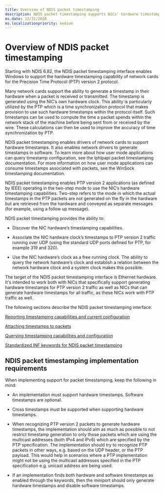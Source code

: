```yaml
---
title: Overview of NDIS packet timestamping
description: NDIS packet timestamping supports NICs' hardware timestamping capabilities
ms.date: 12/31/2020
ms.localizationpriority: medium
---
```


# Overview of NDIS packet timestamping

Starting with NDIS 6.82, the NDIS packet timestamping interface enables Windows to support the hardware timestamping capability of network cards for the Precision Time Protocol (PTP) version 2 protocol. 

Many network cards support the ability to generate a timestamp in their hardware when a packet is received or transmitted. The timestamp is generated using the NIC’s own hardware clock. This ability is particularly utilized by the PTP which is a time synchronization protocol that makes provision to use such hardware timestamps within the protocol itself. Such timestamps can be used to compute the time a packet spends within the network stack of the machine before being sent from or received by the wire. These calculations can then be used to improve the accuracy of time synchronization by PTP.

NDIS packet timestamping enables drivers of network cards to support hardware timestamps. It also enables network drivers to generate timestamps in software. To learn more about how user mode applications can query timestamp configuration, see the Iphlpapi packet timestamping documentation. For more information on how user mode applications can consume timestamps associated with packets, see the WinSock timestamping documentation. 

NDIS packet timestamping enables PTP version 2 applications (as defined by IEEE) operating in the two-step mode to use the NIC’s hardware timestamping capabilities. Two-step refers to the mode in which the actual timestamps in the PTP packets are not generated on the fly in the hardware but are retrieved from the hardware and conveyed as separate messages (for example, using a follow up message).  

NDIS packet timestamping provides the ability to:

* Discover the NIC hardware’s timestamping capabilities.

* Associate the NIC hardware clock’s timestamps to PTP version 2 traffic running over UDP (using the standard UDP ports defined for PTP, for example 319 and 320).

* Use the NIC hardware’s clock as a free running clock. The ability to query the network hardware’s clock and establish a relation between the network hardware clock and a system clock makes this possible.

The target of the NDIS packet timestamping interface is Ethernet hardware. It's intended to work both with NICs that specifically support generating hardware timestamps for PTP version 2 traffic as well as NICs that can generate hardware timestamps for all traffic, as these NICs work with PTP traffic as well.

The following sections describe the NDIS packet timestamping interface:

[Reporting timestamping capabilities and current configuration](reporting-timestamping-capabilities.md)

[Attaching timestamps to packets](attaching-timestamps-to-packets.md)

[Querying timestamping capabilities and configuration](querying-timestamping-capabilities-and-configuration.md)

[Standardized INF keywords for NDIS packet timestamping](standardized-inf-keywords-for-ndis-packet-timestamping.md)

## NDIS packet timestamping implementation requirements

When implementing support for packet timestamping, keep the following in mind:

* An implementation must support hardware timestamps. Software timestamps are optional.

* Cross timestamps must be supported when supporting hardware timestamps. 

* When recognizing PTP version 2 packets to generate hardware timestamps, the implementation should aim as much as possible to not restrict timestamp generation to only those packets which are using the multicast addresses (both IPv4 and IPv6) which are specified by the PTP specification. The implementation should try to recognize PTP packets in other ways, e.g. based on the UDP header, or the PTP payload. This would help in scenarios where a PTP implementation might not be using the multicast addresses specified in the PTP specification e.g. unicast address are being used.

* If an implementation finds both hardware and software timestamps as enabled through the keywords, then the miniport should only generate hardware timestamps and disable software timestamps.


